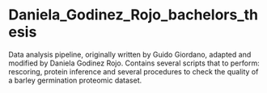 # Daniela_Godinez_Rojo_bachelors_thesis
Data analysis pipeline, originally written by Guido Giordano, adapted and modified by Daniela Godinez Rojo. 
Contains several scripts that to perform: rescoring, protein inference and several procedures to check the quality of a barley germination proteomic dataset. 
